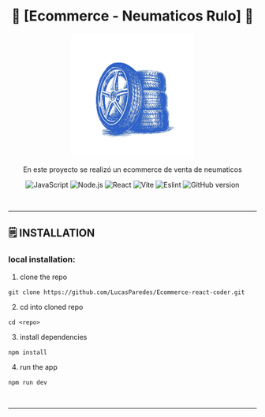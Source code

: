 <div align='center'>
    <h1><b>👑 [Ecommerce - Neumaticos Rulo] 👑</b></h1>
    <img src='public/logo.png' width='250' height='250' />
    <p>En este proyecto se realizó un ecommerce de venta de neumaticos</p>

![JavaScript](https://badgen.net/badge/JavaScript/[ES6]/yellow?)
![Node.js](https://badgen.net/badge/Node.js/[18.17.1]/green?)
![React](https://badgen.net/badge/React/[18.2.0]/cyan?)
![Vite](https://badgen.net/badge/Vite/[5.2.0]/yellow?)
![Eslint](https://badgen.net/badge/Eslint/[8.57.0]/blue?)
![GitHub version](https://badge.fury.io/gh/[LucasParedes]%2F[Ecommerce-react-coder].svg)

</div>

<br />

---

## 🗒️ **INSTALLATION**

### local installation:

1. clone the repo

```
git clone https://github.com/LucasParedes/Ecommerce-react-coder.git
```

2. cd into cloned repo

```
cd <repo>
```

3. install dependencies

```
npm install
```

4. run the app

```
npm run dev
```

<br />

---
